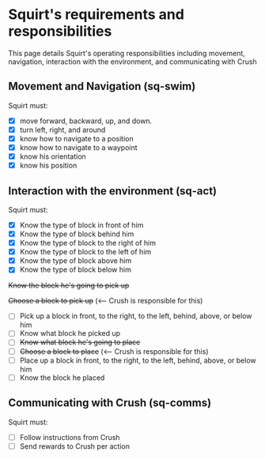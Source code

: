 # Squirt's requirements and responsibilities
This page details Squirt's operating responsibilities including movement, navigation, interaction with the environment, and communicating with Crush

## Movement and Navigation (sq-swim)
Squirt must: 
- [x] move forward, backward, up, and down. 
- [x] turn left, right, and around
- [x] know how to navigate to a position
- [x] know how to navigate to a waypoint
- [x] know his orientation
- [x] know his position

## Interaction with the environment (sq-act)
Squirt must:
- [x] Know the type of block in front of him
- [x] Know the type of block behind him
- [x] Know the type of block to the right of him
- [x] Know the type of block to the left of him
- [x] Know the type of block above him
- [x] Know the type of block below him

~~Know the block he's going to pick up~~

~~Choose a block to pick up~~ (<-- Crush is responsible for this)
- [ ] Pick up a block in front, to the right, to the left, behind, above, or below him
- [ ] Know what block he picked up
- [ ] ~~Know what block he's going to place~~
- [ ] ~~Choose a block to place~~ (<-- Crush is responsible for this)
- [ ] Place up a block in front, to the right, to the left, behind, above, or below him
- [ ] Know the block he placed

## Communicating with Crush (sq-comms)
Squirt must:
- [ ] Follow instructions from Crush
- [ ] Send rewards to Crush per action
